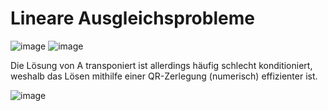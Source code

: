 # Lineare Ausgleichsprobleme

![image](https://user-images.githubusercontent.com/8350985/120320941-04deb100-c2e3-11eb-81e8-45ad8b04ae6a.png)
![image](https://user-images.githubusercontent.com/8350985/120321036-1fb12580-c2e3-11eb-9377-0c807d50a82e.png)

Die Lösung von A transponiert ist allerdings häufig schlecht konditioniert, weshalb das Lösen mithilfe einer
QR-Zerlegung (numerisch) effizienter ist.

![image](https://user-images.githubusercontent.com/8350985/120321212-525b1e00-c2e3-11eb-85a4-cb2930e0e549.png)
